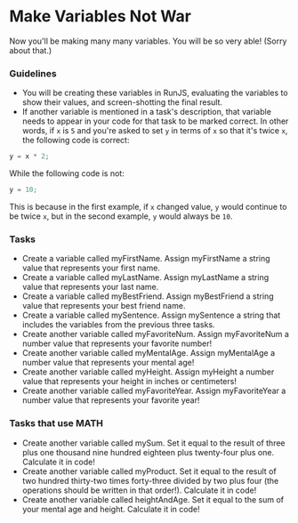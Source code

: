 # Make Variables Not War

Now you'll be making many many variables. You will be so very able! (Sorry about that.)

### Guidelines

* You will be creating these variables in RunJS, evaluating the variables to show their values, and screen-shotting the final result.
* If another variable is mentioned in a task's description, that variable needs to appear in your code for that task to be marked correct. In other words, if `x` is `5` and you're asked to set `y` in terms of `x` so that it's twice `x`, the following code is correct:

```javascript
y = x * 2;
```

While the following code is not:


```javascript
y = 10;
```

This is because in the first example, if `x` changed value, `y` would continue to be twice `x`, but in the second example, `y` would always be `10`.


### Tasks

* Create a variable called myFirstName. Assign myFirstName a string value that represents your first name.
* Create a variable called myLastName. Assign myLastName a string value that represents your last name.
* Create a variable called myBestFriend. Assign myBestFriend a string value that represents your best friend name.
* Create a variable called mySentence. Assign mySentence a string that includes the variables from the previous three tasks.
* Create another variable called myFavoriteNum. Assign myFavoriteNum a number value that represents your favorite number!
* Create another variable called myMentalAge. Assign myMentalAge a number value that represents your mental age!
* Create another variable called myHeight. Assign myHeight a number value that represents your height in inches or centimeters!
* Create another variable called myFavoriteYear. Assign myFavoriteYear a number value that represents your favorite year!


### Tasks that use MATH

* Create another variable called mySum. Set it equal to the result of three plus one thousand nine hundred eighteen plus twenty-four plus one. Calculate it in code!
* Create another variable called myProduct. Set it equal to the result of  two hundred thirty-two times forty-three divided by two plus four (the operations should be written in that order!). Calculate it in code!
* Create another variable called heightAndAge. Set it equal to the sum of your mental age and height. Calculate it in code!
